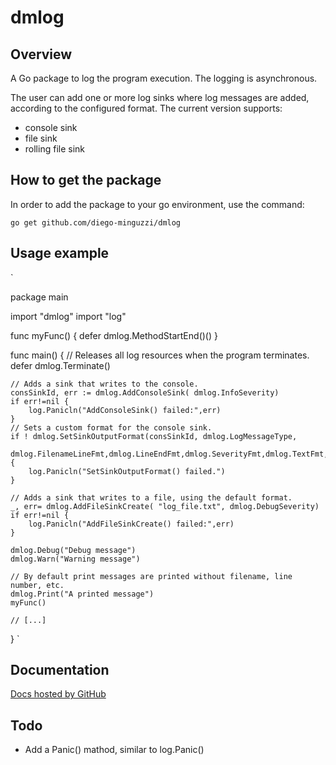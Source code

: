 # dmlog
## Overview
A Go package to log the program execution.
The logging is asynchronous.

The user can add one or more log sinks where log messages are added, according to the configured format.
The current version supports:
-  console sink
-  file sink
-  rolling file sink

## How to get the package
In order to add the package to your go environment, use the command:

`
go get github.com/diego-minguzzi/dmlog
`

## Usage example

`

package main

import "dmlog"
import "log"

func myFunc() {
    defer dmlog.MethodStartEnd()()
}

func main() {
    // Releases all log resources when the program terminates.
    defer dmlog.Terminate()
	
    // Adds a sink that writes to the console.
    consSinkId, err := dmlog.AddConsoleSink( dmlog.InfoSeverity)
    if err!=nil {
        log.Panicln("AddConsoleSink() failed:",err)
    }
    // Sets a custom format for the console sink.
    if ! dmlog.SetSinkOutputFormat(consSinkId, dmlog.LogMessageType, 
                                 dmlog.FilenameLineFmt,dmlog.LineEndFmt,dmlog.SeverityFmt,dmlog.TextFmt,dmlog.LineEndFmt) {
        log.Panicln("SetSinkOutputFormat() failed.")
    }
    
    // Adds a sink that writes to a file, using the default format.
    _, err= dmlog.AddFileSinkCreate( "log_file.txt", dmlog.DebugSeverity)
    if err!=nil {
        log.Panicln("AddFileSinkCreate() failed:",err)
    }

    dmlog.Debug("Debug message")
    dmlog.Warn("Warning message")
    
    // By default print messages are printed without filename, line number, etc.
    dmlog.Print("A printed message") 
    myFunc()
    
    // [...]
}
`

## Documentation
[Docs hosted by GitHub](https://godoc.org/github.com/diego-minguzzi/dmlog)

## Todo
* Add a Panic() mathod, similar to log.Panic()

